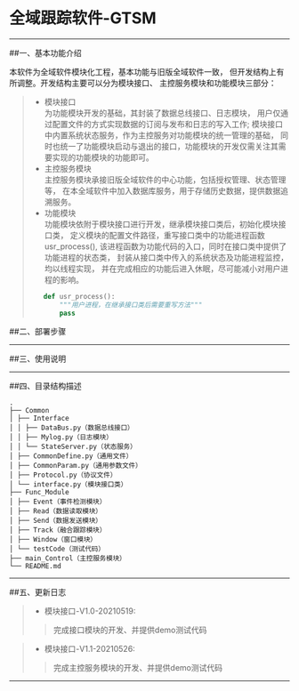 全域跟踪软件-GTSM
===
---
##一、基本功能介绍

本软件为全域软件模块化工程，基本功能与旧版全域软件一致，
但开发结构上有所调整。开发结构主要可以分为模块接口、
主控服务模块和功能模块三部分：  
>- 模块接口  
 >  为功能模块开发的基础，其封装了数据总线接口、日志模块，
 >  用户仅通过配置文件的方式实现数据的订阅与发布和日志的写入工作;
 >  模块接口中内置系统状态服务，作为主控服务对功能模块的统一管理的基础，
 >  同时也统一了功能模块启动与退出的接口，功能模块的开发仅需关注其需要实现的功能模块的功能即可。
>- 主控服务模块  
 >  主控服务模块承接旧版全域软件的中心功能，包括授权管理、状态管理等，
 >  在本全域软件中加入数据库服务，用于存储历史数据，提供数据追溯服务。
>- 功能模块  
 >  功能模块依附于模块接口进行开发，继承模块接口类后，初始化模块接口类，
 >  定义模块的配置文件路径，重写接口类中的功能进程函数usr_process(), 
 >  该进程函数为功能代码的入口，同时在接口类中提供了功能进程的状态类，
 >  封装从接口类中传入的系统状态及功能进程监控，均以线程实现，
 >  并在完成相应的功能后进入休眠，尽可能减小对用户进程的影响。
>```python
>    def usr_process():
>        """用户进程，在继承接口类后需要重写方法"""
>        pass
>```

##二、部署步骤

---
##三、使用说明

---

##四、目录结构描述
```
.
├── Common
│ ├── Interface
│ │ ├── DataBus.py（数据总线接口）
│ │ ├── Mylog.py（日志模块）
│ │ └── StateServer.py（状态服务）
│ ├── CommonDefine.py（通用文件）
│ ├── CommonParam.py（通用参数文件）
│ ├── Protocol.py（协议文件）
│ └── interface.py（模块接口类）
├── Func_Module
│ ├── Event（事件检测模块）
│ ├── Read（数据读取模块）
│ ├── Send（数据发送模块）
│ ├── Track（融合跟踪模块）
│ ├── Window（窗口模块）
│ └── testCode（测试代码）
├── main_Control（主控服务模块）
└── README.md  
```
---
##五、更新日志
> - 模块接口-V1.0-20210519:
>>完成接口模块的开发、并提供demo测试代码

> - 模块接口-V1.1-20210526:
>>完成主控服务模块的开发、并提供demo测试代码
---------------------------
